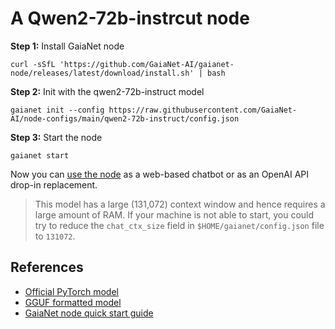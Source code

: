 # A Qwen2-72b-instrcut node 

**Step 1:** Install GaiaNet node

```
curl -sSfL 'https://github.com/GaiaNet-AI/gaianet-node/releases/latest/download/install.sh' | bash
```

**Step 2:** Init with the qwen2-72b-instruct model

```
gaianet init --config https://raw.githubusercontent.com/GaiaNet-AI/node-configs/main/qwen2-72b-instruct/config.json
```

**Step 3:** Start the node

```
gaianet start
```

Now you can [use the node](https://docs.gaianet.ai/user-guide/mynode) as a web-based chatbot or as an OpenAI API drop-in replacement.

> This model has a large (131,072) context window and hence requires a large amount of RAM. If your machine is not able to start, you could try to reduce the `chat_ctx_size` field in `$HOME/gaianet/config.json` file to `131072`.

## References

* [Official PyTorch model](https://huggingface.co/Qwen/Qwen2-72B-Instruct)
* [GGUF formatted model](https://huggingface.co/gaianet/Qwen2-72B-Instruct-GGUF)
* [GaiaNet node quick start guide](https://docs.gaianet.ai/node-guide/quick-start)
